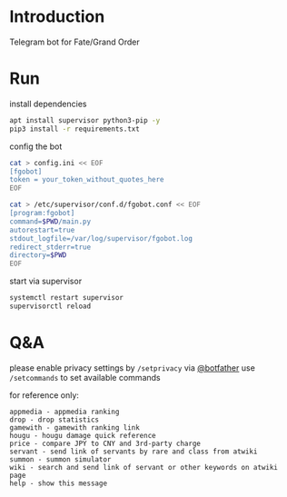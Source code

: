 # Introduction
Telegram bot for Fate/Grand Order

# Run

install dependencies
```bash
apt install supervisor python3-pip -y
pip3 install -r requirements.txt
```

config the bot
```bash
cat > config.ini << EOF
[fgobot]
token = your_token_without_quotes_here
EOF

cat > /etc/supervisor/conf.d/fgobot.conf << EOF
[program:fgobot]
command=$PWD/main.py
autorestart=true
stdout_logfile=/var/log/supervisor/fgobot.log
redirect_stderr=true
directory=$PWD
EOF
```

start via supervisor
```bash
systemctl restart supervisor
supervisorctl reload

```
# Q&A
please enable privacy settings by `/setprivacy` via [@botfather](tg://resolve?domain=BotFather)
use `/setcommands` to set available commands


for reference only:

```
appmedia - appmedia ranking
drop - drop statistics
gamewith - gamewith ranking link
hougu - hougu damage quick reference
price - compare JPY to CNY and 3rd-party charge
servant - send link of servants by rare and class from atwiki
summon - summon simulator
wiki - search and send link of servant or other keywords on atwiki page
help - show this message
```
